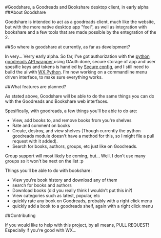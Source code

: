 #Goodshare, a Goodreads and Bookshare desktop client, in early alpha
##About Goodshare

Goodshare is intended to act as a goodreads client, much like the website, but with the more native desktop app "feel", as well as integration with bookshare and a few tools that are made possible by the entegration of the 2.

##So where is goodshare at currently, as far as development?

In very... Verry early alpha.
So far, I've got authorization with the [python goodreads API wrapper](https://github.com/sefakilic/goodreads),using OAuth done, secure storage of app and user spesific keys and tokens is handled by [Secure config](https://bitbucket.org/nthmost/python-secureconfig), and I still need to build the ui with [WX Python](http://http://www.wxpython.org/). I'm now working on a commandline menu driven interface, to make sure everything works.

##What features are planned?

As stated above, Goodshare will be able to do the same things you can do with the Goodreads and Bookshare web interfaces.

Spesifically, with goodreads, a few things you'll be able to do are:
* View, add books to, and remove books from you're shelves
* Rate and comment on books
* Create, destroy, and view shelves (Though currently the python goodreads module doesn't have a method for this, so I might file a pull request with it added).
* Search for books, authors, groups, etc just like on Goodreads.

Group support will most likely be coming, but... Well. I don't use many groups so it won't be next on the list :p


Things you'll be able to do with bookshare:
* View you're book history and download any of them
* search for books and authors
* Download books (did you really think I wouldn't put this in?)
* View categories such as latest, popular, etc
* quickly rate any book on Goodreads, probably with a right click menu
* quickly add a book to a goodreads shelf, again with a right click menu

##Contributing

If you would like to help with this project, by all means, PULL REQUEST!
Especially if you're good with WX...